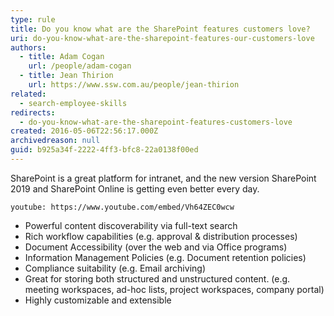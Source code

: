 ```yaml
---
type: rule
title: Do you know what are the SharePoint features customers love?
uri: do-you-know-what-are-the-sharepoint-features-our-customers-love
authors:
  - title: Adam Cogan
    url: /people/adam-cogan
  - title: Jean Thirion
    url: https://www.ssw.com.au/people/jean-thirion
related:
  - search-employee-skills
redirects:
  - do-you-know-what-are-the-sharepoint-features-customers-love
created: 2016-05-06T22:56:17.000Z
archivedreason: null
guid: b925a34f-2222-4ff3-bfc8-22a0138f00ed
---
```

SharePoint is a great platform for intranet, and the new version SharePoint 2019 and SharePoint Online is getting even better every day.

`youtube: https://www.youtube.com/embed/Vh64ZEC0wcw`

<!--endintro-->

* Powerful content discoverability via full-text search
* Rich workflow capabilities (e.g. approval & distribution processes)
* Document Accessibility (over the web and via Office programs)
* Information Management Policies (e.g. Document retention policies)
* Compliance suitability (e.g. Email archiving)
* Great for storing both structured and unstructured content. (e.g. meeting workspaces, ad-hoc lists, project workspaces, company portal)
* Highly customizable and extensible